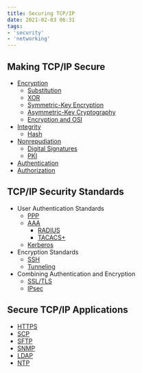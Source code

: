 ```yaml
---
title: Securing TCP/IP
date: 2021-02-03 06:31
tags:
- 'security'
- 'networking'
---
```


## Making TCP/IP Secure
* [Encryption](2021-02-03--06-59-57Z--encryption.md)
	+ [Substitution](2021-02-03--07-12-04Z--substitution.md)
	+ [XOR](2021-02-03--07-17-29Z--xor.md)
	+ [Symmetric-Key Encryption](2021-02-03--07-29-17Z--symmetric-key_encryption.md)
	+ [Asymmetric-Key Cryptography](2021-02-04--06-23-04Z--asymmetric-key_cryptography.md)
	+ [Encryption and OSI](2021-02-04--06-46-51Z--encryption_and_osi.md)
* [Integrity](2021-02-03--07-02-05Z--integrity.md)
	+ [Hash](2021-02-04--07-01-29Z--hash.md)
* [Nonrepudiation](2021-02-03--07-03-31Z--nonrepudiation.md)
	+ [Digital Signatures](2021-02-04--07-32-38Z--digital_signatures.md)
	+ [PKI](2021-02-04--07-42-49Z--pki.md)
* [Authentication](2021-02-03--07-04-37Z--authentication.md)
* [Authorization](2021-02-03--07-06-16Z--authorization.md)

## TCP/IP Security Standards
* User Authentication Standards
	+ [PPP](2021-02-05--06-12-26Z--ppp.md)
	+ [AAA](2021-02-05--06-25-36Z--aaa.md)
		+ [RADIUS](2021-02-05--06-36-38Z--radius.md)
		+ [TACACS+](2021-02-05--06-48-36Z--tacacs.md)
	+ [Kerberos](2021-02-05--06-53-25Z--kerberos.md)
* Encryption Standards
	+ [SSH](2020-11-11--15-45-39Z--ssh.md) 
	+ [Tunneling](2021-02-05--07-30-28Z--tunneling.md)
* Combining Authentication and Encryption
	+ [SSL/TLS](2021-02-05--07-34-38Z--ssl_tls.md)
	+ [IPsec](2021-02-05--07-51-13Z--ipsec.md)

## Secure TCP/IP Applications
* [HTTPS](2020-11-10--15-01-26Z--https.md)
* [SCP](2021-02-06--08-58-05Z--scp.md) 
* [SFTP](2021-02-06--08-59-58Z--sftp.md)
* [SNMP](2021-02-06--09-02-01Z--snmp.md)
* [LDAP](2021-02-06--09-07-30Z--ldap.md)
* [NTP](2020-11-09--14-37-01Z--ntp_sntp.md)
